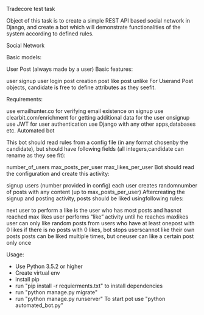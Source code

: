 Tradecore test task

Object of this task is to create a simple REST API based social network in Django, and create a bot which
will demonstrate functionalities of the system according to defined rules.

Social​ ​Network

Basic​ ​models:

User
Post​ ​(always​ ​made​ ​by​ ​a​ ​user)
Basic​ ​features:

user​ ​signup
user​ ​login
post​ ​creation
post​ ​like
post​ ​unlike
For​ ​User​ ​and​ ​Post​ ​objects,​ ​candidate​ ​is​ ​free​ ​to​ ​define​ ​attributes​ ​as​ ​they​ ​see​ ​fit.

Requirements:

use​ ​emailhunter.co​ ​for​ ​verifying​ ​email​ ​existence​ ​on​ ​signup
use​​ ​​clearbit.com/enrichment​​ ​for​ ​getting​ ​additional​ ​data​ ​for​ ​the​ ​user​ ​on​ ​signup
use​ ​JWT​ ​for​ ​user​ ​authentication
use​ ​Django​ ​with​ ​any​ ​other​ ​apps,​ ​databases​ ​etc.
Automated​ ​bot

This​ ​bot​ ​should​ ​read​ ​rules​ ​from​ ​a​ ​config​ ​file​ ​(in​ ​any​ ​format​ ​chosen​ ​by​ ​the​ ​candidate),​ ​but​ ​should​ ​have following​ ​fields​ ​(all​ ​integers,​ ​candidate​ ​can​ ​rename​ ​as​ ​they​ ​see​ ​fit):

number_of_users
max_posts_per_user
max_likes_per_user
Bot​ ​should​ ​read​ ​the​ ​configuration​ ​and​ ​create​ ​this​ ​activity:

signup​ ​users​ ​(number​ ​provided​ ​in​ ​config)
each​ ​user​ ​creates​ ​random​ ​number​ ​of​ ​posts​ ​with​ ​any​ ​content​ ​(up​ ​to​ ​max_posts_per_user)
After​ ​creating​ ​the​ ​signup​ ​and​ ​posting​ ​activity,​ ​posts​ ​should​ ​be​ ​liked​ ​using​ ​following​ ​rules:

next​ ​user​ ​to​ ​perform​ ​a​ ​like​ ​is​ ​the​ ​user​ ​who​ ​has​ ​most​ ​posts​ ​and​ ​has​ ​not​ ​reached​ ​max​ ​likes
user​ ​performs​ ​“like”​ ​activity​ ​until​ ​he​ ​reaches​ ​max​ ​likes
user​ ​can​ ​only​ ​like​ ​random​ ​posts​ ​from​ ​users​ ​who​ ​have​ ​at​ ​least​ ​one​ ​post​ ​with​ ​0​ ​likes
if​ ​there​ ​is​ ​no​ ​posts​ ​with​ ​0​ ​likes,​ ​bot​ ​stops
users​ ​cannot​ ​like​ ​their​ ​own​ ​posts
posts​ ​can​ ​be​ ​liked​ ​multiple​ ​times,​ ​but​ ​one​ ​user​ ​can​ ​like​ ​a​ ​certain​ ​post​ ​only​ ​once


Usage:
 - Use Python 3.5.2 or higher
 - Create virtual env
 - install pip
 - run "pip install -r requierments.txt" to install dependencies
 - run "python manage.py migrate"
 - run "python manage.py runserver"
 To start pot use "python automated_bot.py"
 
